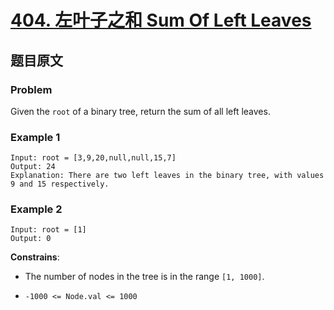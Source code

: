 # [**404. 左叶子之和 Sum Of Left Leaves**](https://leetcode.com/problems/sum-of-left-leaves)

## 题目原文

### Problem

Given the `root` of a binary tree, return the sum of all left leaves.

### Example 1

```shell
Input: root = [3,9,20,null,null,15,7]
Output: 24
Explanation: There are two left leaves in the binary tree, with values 9 and 15 respectively.
```

### Example 2

```shell
Input: root = [1]
Output: 0
```

**Constrains**:

- The number of nodes in the tree is in the range `[1, 1000]`.

- `-1000 <= Node.val <= 1000`


